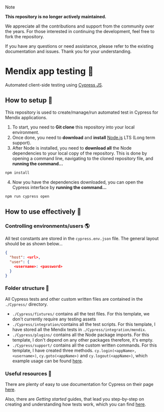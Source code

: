 > [!NOTE]
> **This repository is no longer actively maintained.**
> 
> We appreciate all the contributions and support from the community over the years. For those interested in continuing the development, feel free to fork the repository.
> 
> If you have any questions or need assistance, please refer to the existing documentation and issues. Thank you for your understanding.

# Mendix app testing 🧪
Automated client-side testing using [Cypress JS](https://www.cypress.io/).

## How to setup 💾
This repository is used to create/manage/run automated test in Cypress for Mendix applications.   

 1. To start, you need to **Git clone** this repository into your local environment.
 2. Once done, you need to **download** and **install** 
 [Node.js](https://nodejs.org/en/download/) LTS (Long term support).
 3. After Node is installed, you need to **download all** the Node dependencies to your 
 local copy of the repository. This is done by opening a command line, navigating 
 to the cloned repository file, and **running the command...**
 ```bash
 npm install
 ```
 4. Now you have the dependencies downloaded, you can open the 
 Cypress interface by **running the command...**
 ```bash
 npm run cypress open
 ```

## How to use effectively 📕

### Controlling environments/users 🌎
All test constants are stored in the ``cypress.env.json`` file. 
The general layout should be as shown below...
```json
{
  "host": <url>,
  "user": {
    <username>: <password>
  }
}
```

### Folder structure 📁
All Cypress tests and other custom written files are contained in the ```./Cypress/``` directory.
 - ```./Cypress/fixtures/``` contains all the test files. For this template, we don't currently require 
 any testing assets
 - ```./Cypress/integration/```contains all the test scripts. For this template, I have stored 
 all the Mendix tests in ```./Cypress/integration/mendix```.
 - ```./Cypress/plugins/``` contains all the Node package imports. For this template, I don't depend on 
 any other packages therefore, it's empty.
 - ```./Cypress/support/``` contains all the custom written commands. For this template, I have created 
 three methods. ```cy.login(<appName>, <username>)```, ```cy.goto(<appName>)``` and ```cy.logout(<appName>)```, 
 which example usage can be found [here](cypress/integration/mendix/Operations%20app/routes.spec.js).

### Useful resources 📖
There are plenty of easy to use documentation for Cypress on their page 
[here](https://docs.cypress.io/api/api/table-of-contents.html).   
   
Also, there are *Getting started* guides, that lead you step-by-step on 
creating and understanding how tests work, which you can find 
[here](https://docs.cypress.io/guides/getting-started/writing-your-first-test.html#Add-a-test-file).   
